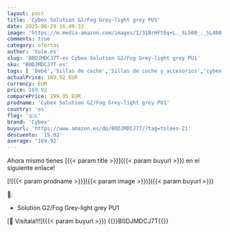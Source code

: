 ```yaml
---
layout: post
title: 'Cybex Solution G2/Fog Grey-light grey PU1'
date: 2025-06-29 16:49:33
image: 'https://m.media-amazon.com/images/I/31BrHFtEq+L._SL500_._SL400_.jpg'
comments: true
category: ofertas
author: 'tole.es'
slug: 'B0DJMDCJ7T-es Cybex Solution G2/Fog Grey-light grey PU1'
sku: 'B0DJMDCJ7T-es'
tags: [ 'Bebé','Sillas de coche','Sillas de coche y accesorios','cybex','🇪🇸', ]
actualPrice: 169.92 EUR
currency: EUR
price: 169.92
comparePrice: 199.95 EUR
prodname: 'Cybex Solution G2/Fog Grey-light grey PU1'
country: 'es'
flag: '🇪🇸'
brand: 'Cybex'
buyurl: 'https://www.amazon.es/dp/B0DJMDCJ7T/?tag=tolees-21'
descuento: '15.02'
average: '169.92'
---
```


Ahora mismo tienes [{{< param title >}}]({{< param buyurl >}}) en el siguiente enlace!

[![{{< param prodname >}}]({{< param image >}})]({{< param buyurl >}})

🔎:

- Solution G2/Fog Grey-light grey PU1

[🛒 Visítala!!!]({{< param buyurl >}})
{{<world>}}B0DJMDCJ7T{{</world>}}
